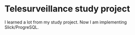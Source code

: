 # Telesurveillance study project
I learned a lot from my study project. Now I am implementing Slick/ProgreSQL. 